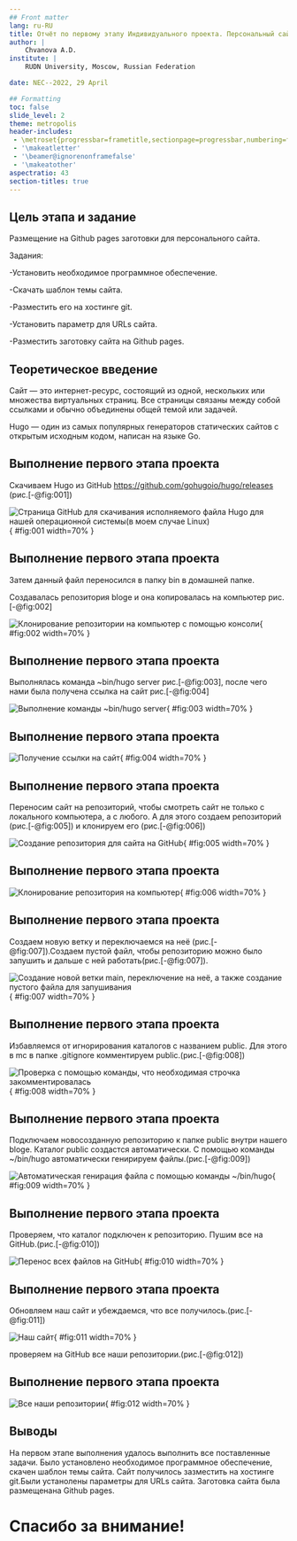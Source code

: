 ```yaml
---
## Front matter
lang: ru-RU
title: Отчёт по первому этапу Индивидуального проекта. Персональный сайт научного работника
author: |
	Chvanova A.D.
institute: |
	RUDN University, Moscow, Russian Federation

date: NEC--2022, 29 April 

## Formatting
toc: false
slide_level: 2
theme: metropolis
header-includes: 
 - \metroset{progressbar=frametitle,sectionpage=progressbar,numbering=fraction}
 - '\makeatletter'
 - '\beamer@ignorenonframefalse'
 - '\makeatother'
aspectratio: 43
section-titles: true
---
```


## Цель этапа и задание

Размещение на Github pages заготовки для персонального сайта.

Задания:

-Установить необходимое программное обеспечение.

-Скачать шаблон темы сайта.

-Разместить его на хостинге git.

-Установить параметр для URLs сайта.

-Разместить заготовку сайта на Github pages.

## Теоретическое введение

Сайт  — это интернет-ресурс, состоящий из одной, нескольких или множества виртуальных страниц. Все страницы связаны между собой ссылками и обычно объединены общей темой или задачей.

Hugo — один из самых популярных генераторов статических сайтов с открытым исходным кодом, написан на языке Go.

## Выполнение первого этапа проекта

Скачиваем Hugo из GitHub https://github.com/gohugoio/hugo/releases (рис.[-@fig:001])

![Страница GitHub для скачивания исполняемого файла Hugo для нашей операционной системы(в моем случае Linux)](image/1.JPG){ #fig:001 width=70% }

## Выполнение первого этапа проекта

Затем данный файл переносился в папку bin в домашней папке.

Создавалась репозитория bloge и она копировалась на компьютер рис.[-@fig:002]

![Клонирование репозитории на компьютер с помощью консоли](image/1.png){ #fig:002 width=70% }


## Выполнение первого этапа проекта

Выполнялась команда ~bin/hugo server рис.[-@fig:003], после чего нами была получена ссылка на сайт рис.[-@fig:004]

![Выполнение команды ~bin/hugo server ](image/3.png){ #fig:003 width=70% } 

## Выполнение первого этапа проекта

![Получение ссылки на сайт](image/4.png){ #fig:004 width=70% }


## Выполнение первого этапа проекта

Переносим сайт на репозиторий, чтобы смотреть сайт не только с локального компьютера, а с любого. А для этого создаем репозиторий (рис.[-@fig:005]) и клонируем его (рис.[-@fig:006])

![Создание репозитория для сайта на GitHub](image/5.JPG){ #fig:005 width=70% }

## Выполнение первого этапа проекта

![Клонирование репозитория на компьютер](image/5.png){ #fig:006 width=70% }

## Выполнение первого этапа проекта

Создаем новую ветку и переключаемся на неё (рис.[-@fig:007]).Создаем пустой файл, чтобы репозиторию можно было запушить и дальше с ней работать(рис.[-@fig:007]).

![Создание новой ветки main, переключение на неё, а также создание пустого файла для запушивания](image/7.png){ #fig:007 width=70% }


## Выполнение первого этапа проекта

Избавляемся от игнорирования каталогов с названием public. Для этого в mc в папке .gitignore комментируем public.(рис.[-@fig:008])

![Проверка с помощью команды, что необходимая строчка закомментировалась](image/8.png){ #fig:008 width=70% }

## Выполнение первого этапа проекта

Подключаем новосозданную репозиторию к папке public внутри нашего bloge. Каталог public создастся  автоматически. С помощью команды ~/bin/hugo автоматически генирируем файлы.(рис.[-@fig:009])

![Автоматическая генирация файла с помощью команды ~/bin/hugo ](image/9.png){ #fig:009 width=70% }

## Выполнение первого этапа проекта

 Проверяем, что каталог подключен к репозиторию. Пушим все на GitHub.(рис.[-@fig:010])

![Перенос всех файлов на GitHub](image/10.png){ #fig:010 width=70% }

## Выполнение первого этапа проекта

Обновляем наш сайт и убеждаемся, что все получилось.(рис.[-@fig:011])

![Наш сайт](image/13.png){ #fig:011 width=70% }

проверяем на GitHub все наши репозитории.(рис.[-@fig:012])

## Выполнение первого этапа проекта

![Все наши репозитории](image/14.png){ #fig:012 width=70% }

## Выводы

На первом этапе выполнения удалось выполнить все поставленные задачи. Было установлено необходимое программное обеспечение, скачен шаблон темы сайта. Сайт получилось зазместить на хостинге git.Были устанолены параметры для URLs сайта. Заготовка сайта была размещенана Github pages.

# Спасибо за внимание!
